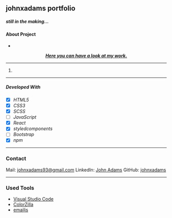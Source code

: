 ## johnxadams portfolio
##### still in the making... 

#### About Project
-

<div align="center">

**_[Here you can have a look at my work.](https://portfolio-v3-johnxadams.vercel.app/)_**

<!-- ![to-do-listpage-screenshot](.img/) -->

---
</div>

1. 
---

##### Developed With

- [x] _HTML5_
- [x] _CSS3_
- [x] _SCSS_
- [ ] _JavaScript_
- [x] _React_
- [x] _styledcomponents_
- [ ] _Bootstrap_
- [x] _npm_

---

### Contact

Mail: <johnxadams93@gmail.com>
LinkedIn: [John Adams](https://www.linkedin.com/in/john-adams-56391923b/)
GitHub: [johnxadams](https://github.com/johnxadams)<br>

---

### Used Tools

- [Visual Studio Code](https://code.visualstudio.com/)
- [ColorZilla](https://www.colorzilla.com/chrome/)
- [emailjs](https://www.emailjs.com/docs/)

